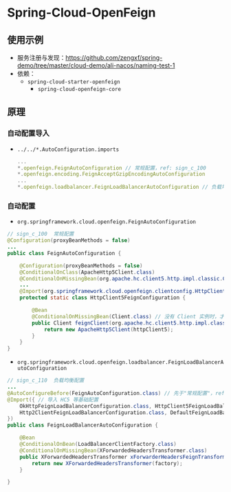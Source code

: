 # Spring-Cloud-OpenFeign


## 使用示例
- 服务注册与发现：https://github.com/zengxf/spring-demo/tree/master/cloud-demo/ali-nacos/naming-test-1
- 依赖：
  - `spring-cloud-starter-openfeign`
    - `spring-cloud-openfeign-core`


## 原理
### 自动配置导入
- `../../*.AutoConfiguration.imports`
  ```js
  ...
  *.openfeign.FeignAutoConfiguration // 常规配置，ref: sign_c_100
  *.openfeign.encoding.FeignAcceptGzipEncodingAutoConfiguration
  ...
  *.openfeign.loadbalancer.FeignLoadBalancerAutoConfiguration // 负载均衡配置，ref: sign_c_110
  ```

### 自动配置
- `org.springframework.cloud.openfeign.FeignAutoConfiguration`
```java
// sign_c_100  常规配置
@Configuration(proxyBeanMethods = false)
...
public class FeignAutoConfiguration {

    @Configuration(proxyBeanMethods = false)
    @ConditionalOnClass(ApacheHttp5Client.class)
    @ConditionalOnMissingBean(org.apache.hc.client5.http.impl.classic.CloseableHttpClient.class)  // 防止重复
    ...
    @Import(org.springframework.cloud.openfeign.clientconfig.HttpClient5FeignConfiguration.class) // 导入 HC5 的配置
    protected static class HttpClient5FeignConfiguration {

        @Bean
        @ConditionalOnMissingBean(Client.class) // 没有 Client 实例时，才创建
        public Client feignClient(org.apache.hc.client5.http.impl.classic.CloseableHttpClient httpClient5) {
            return new ApacheHttp5Client(httpClient5);
        }
    }
}
```

- `org.springframework.cloud.openfeign.loadbalancer.FeignLoadBalancerAutoConfiguration`
```java
// sign_c_110  负载均衡配置
...
@AutoConfigureBefore(FeignAutoConfiguration.class) // 先于"常规配置"，ref: sign_c_100
@Import({ // 导入 HC5 等基础配置
    OkHttpFeignLoadBalancerConfiguration.class, HttpClient5FeignLoadBalancerConfiguration.class,
    Http2ClientFeignLoadBalancerConfiguration.class, DefaultFeignLoadBalancerConfiguration.class 
})
public class FeignLoadBalancerAutoConfiguration {

    @Bean
    @ConditionalOnBean(LoadBalancerClientFactory.class)
    @ConditionalOnMissingBean(XForwardedHeadersTransformer.class)
    public XForwardedHeadersTransformer xForwarderHeadersFeignTransformer(LoadBalancerClientFactory factory) {
        return new XForwardedHeadersTransformer(factory);
    }

}
```